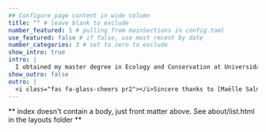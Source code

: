 ```yaml
---
## Configure page content in wide column
title: "" # leave blank to exclude
number_featured: 1 # pulling from mainSections in config.toml
use_featured: false # if false, use most recent by date
number_categories: 3 # set to zero to exclude
show_intro: true
intro: |
  I obtained my master degree in Ecology and Conservation at Universidade Federal de Mato Grosso do Sul, in which I investigated organization patterns in stream fish communities. I moved from central to the south region of Brazil to realize my Ph.D in Ecology at Universidade Federal do Rio Grande do Sul. Under the supervision of Professor Leandro Duarte, and in a moment that I can not remember, I see myself investigating theoretical questions and developing numerical methods to capture patterns related to the diversity of ecological communities. Instead fishes as study model, I started to investigated virtual species generated in an environment much different from stream landscapes. Nowadays, my fieldwork consisted mainly to go inside the landscapes of computer cores, to investigate the effectiveness of  numerical methods and diversity index to capture patterns of ecological communities. Transform questions and concepts into numbers consist in my main interest. Despite present myself as a community ecologist, my interests also extends to macroevolutionary and data analysis.
show_outro: false
outro: |
  <i class="fas fa-glass-cheers pr2"></i>Sincere thanks to [Maëlle Salmon](https://masalmon.eu/) for her help naming this Hugo theme!
---
```


** index doesn't contain a body, just front matter above.
See about/list.html in the layouts folder **
